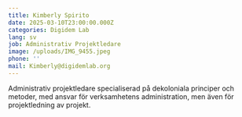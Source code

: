```yaml
---
title: Kimberly Spirito
date: 2025-03-10T23:00:00.000Z
categories: Digidem Lab
lang: sv
job: Administrativ Projektledare
image: /uploads/IMG_9455.jpeg
phone: ''
mail: Kimberly@digidemlab.org
---
```


Administrativ projektledare specialiserad på dekoloniala principer och metoder, med ansvar för verksamhetens administration, men även för projektledning av projekt.
